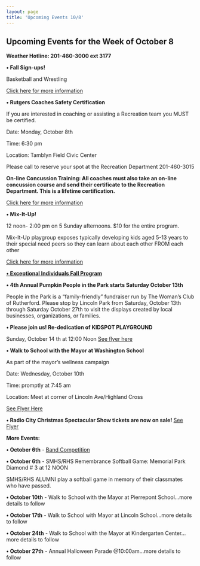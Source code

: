```yaml
---
layout: page
title: 'Upcoming Events 10/8'
---
```

 
## Upcoming Events for the Week of October 8 

**Weather Hotline: 201-460-3000 ext 3177**


**• Fall Sign-ups!** 

Basketball and Wrestling

[Click here for more information](/departments/recreation/sports-and-activities/childrens-catalog/)


**• Rutgers Coaches Safety Certification**

If you are interested in coaching or assisting a
Recreation team you MUST be certified.

Date: Monday, October 8th

Time: 6:30 pm

Location: Tamblyn Field Civic Center

Please call to reserve your spot at the Recreation Department 201-460-3015

**On-line Concussion Training: All coaches must also take an on-line concussion course and
send their certificate to the Recreation Department. This is a lifetime certification.**

[Click here for more information](http://www.cdc.gov/concussion/HeadsUp/Training/HeadsUpConcussion.html)


**• Mix-It-Up!** 

12 noon- 2:00 pm on 5 Sunday afternoons. $10 for the entire program.

Mix-It-Up playgroup exposes typically developing kids aged 5-13 years to their special need peers so they can
learn about each other FROM each other

[Click here for more information](https://storage.googleapis.com/static.rutherford-nj.com/recreation/posts/MIx%20it%20up%20flyer%20-%202018-2019.pdf)

[**• Exceptional Individuals Fall Program**](https://storage.googleapis.com/static.rutherford-nj.com/recreation/Exceptional%20Individuals%20Program%20Fall%202018.pdf)

**• 4th Annual Pumpkin People in the Park starts Saturday October 13th** 

People in the Park is a “family-friendly” fundraiser run by The Woman’s Club of Rutherford. Please stop by Lincoln Park from Saturday, October 13th through Saturday October 27th to visit the displays created by local businesses, organizations, or families.

**• Please join us! Re-dedication of KIDSPOT PLAYGROUND**

Sunday, October 14 th at 12:00 Noon [See flyer here](https://storage.googleapis.com/static.rutherford-nj.com/recreation/upcoming-events/kidspot%20flyer%203.pdf)

**• Walk to School with the Mayor at Washington School**

As part of the mayor’s wellness campaign

Date: Wednesday, October 10th

Time: promptly at 7:45 am

Location: Meet at corner of Lincoln Ave/Highland Cross

[See Flyer Here](https://storage.googleapis.com/static.rutherford-nj.com/recreation/posts/Walk%20to%20School%20-%20color.pdf)

**• Radio City Christmas Spectacular Show tickets are now on sale!** [See Flyer](https://storage.googleapis.com/static.rutherford-nj.com/recreation/Christmas%20Spectacular%20Flyer%20(1).pdf)


**More Events:**

**• October 6th** - [Band Competition](https://storage.googleapis.com/static.rutherford-nj.com/recreation/Competition%20Flyer.pdf)

**• October 6th** - SMHS/RHS Remembrance Softball Game: Memorial Park Diamond # 3 at 12 NOON

SMHS/RHS ALUMNI play a softball game in memory of their classmates who have passed.

**• October 10th** - Walk to School with the Mayor at Pierrepont School…more details to follow

**• October 17th** - Walk to School with Mayor at Lincoln School…more details to follow

**• October 24th** - Walk to School with the Mayor at Kindergarten Center…more details to follow

**• October 27th** - Annual Halloween Parade @10:00am…more details to follow
